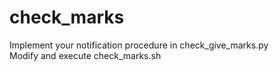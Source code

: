# check_marks  
Implement your notification procedure in check_give_marks.py  
Modify and execute check_marks.sh  
